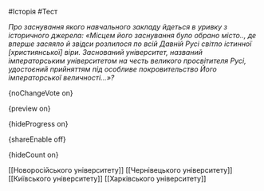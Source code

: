 #Історія #Тест

*Про заснування якого навчального закладу йдеться в уривку з історичного джерела: «Місцем його заснування було обрано місто.., де вперше засяяло й звідси розлилося по всій Давній Русі світло істинної [християнської] віри. Заснований університет, названий імператорським університетом на честь великого просвітителя Русі, удостоєний прийняттям під особливе покровительство Його імператорської величності...»?*

{noChangeVote on}

{preview on}

{hideProgress on}

{shareEnable off}

{hideCount on}

[[Новоросійського університету]]
[[Чернівецького університету]]
[[Київського університету]]
[[Харківського університету]]
